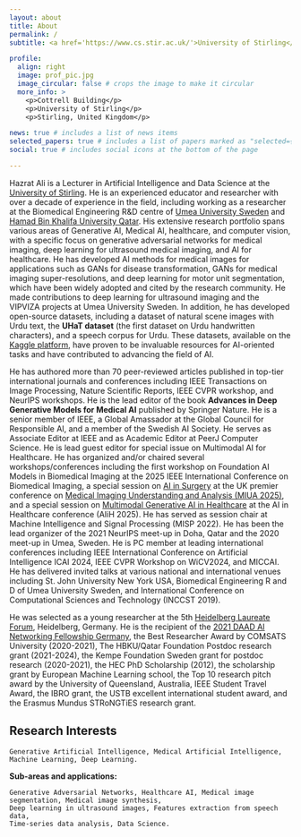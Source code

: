 ```yaml
---
layout: about
title: About
permalink: /
subtitle: <a href='https://www.cs.stir.ac.uk/'>University of Stirling</a>, Scotland, United Kingdom.

profile:
  align: right
  image: prof_pic.jpg
  image_circular: false # crops the image to make it circular
  more_info: >
    <p>Cottrell Building</p>
    <p>University of Stirling</p>
    <p>Stirling, United Kingdom</p>

news: true # includes a list of news items
selected_papers: true # includes a list of papers marked as "selected={true}"
social: true # includes social icons at the bottom of the page

---
```


Hazrat Ali is a Lecturer in Artificial Intelligence and Data Science at the [University of Stirling](https://www.cs.stir.ac.uk/). He is an experienced educator and researcher with over a decade of experience in the field, including working as a researcher at the Biomedical Engineering R&D centre of [Umea University Sweden](https://www.umu.se/en/) and [Hamad Bin Khalifa University Qatar](https://www.hbku.edu.qa/en). His extensive research portfolio spans various areas of Generative AI, Medical AI, healthcare, and computer vision, with a specific focus on generative adversarial networks for medical imaging, deep learning for ultrasound medical imaging, and AI for healthcare. He has developed AI methods for medical images for applications such as GANs for disease transformation, GANs for medical imaging super-resolutions, and deep learning for motor unit segmentation, which have been widely adopted and cited by the research community. He made contributions to deep learning for ultrasound imaging and the VIPVIZA projects at Umea University Sweden. In addition, he has developed open-source datasets, including a dataset of natural scene images with Urdu text, the **UHaT dataset** (the first dataset on Urdu handwritten characters), and a speech corpus for Urdu. These datasets, available on the [Kaggle platform](https://www.kaggle.com/hazrat/datasets), have proven to be invaluable resources for AI-oriented tasks and have contributed to advancing the field of AI. 

He has authored more than 70 peer-reviewed articles published in top-tier international journals and conferences including IEEE Transactions on Image Processing, Nature Scientific Reports, IEEE CVPR workshop, and NeurIPS workshops. He is the lead editor of the book **Advances in Deep Generative Models for Medical AI** published by Springer Nature. He is a senior member of IEEE, a Global Amassador at the Global Council for Responsible AI, and a member of the Swedish AI Society. He serves as Associate Editor at IEEE and as Academic Editor at PeerJ Computer Science. He is lead guest editor for special issue on Multimodal AI for Healthcare. He has organized and/or chaired several workshops/conferences including the first workshop on Foundation AI Models in Biomedical Imaging at the 2025 IEEE International Conference on Biomedical Imaging, a special session on [AI in Surgery](https://hazratali.github.io/aisur/) at the UK premier conference on [Medical Imaging Understanding and Analysis (MIUA 2025)](https://conferences.leeds.ac.uk/miua/), and a special session on [Multimodal Generative AI in Healthcare](https://aiih.cc/mmgenaihealth/) at the AI in Healthcare conference (AIiH 2025). He has served as session chair at Machine Intelligence and Signal Processing (MISP 2022). He has been the lead organizer of the 2021 NeurIPS meet-up in Doha, Qatar and the 2020 meet-up in Umea, Sweden. He is PC member at leading international conferences including IEEE International Conference on Artificial Intelligence ICAI 2024, IEEE CVPR Workshop on WiCV2024, and MICCAI. He has delivered invited talks at various national and international venues including St. John University New York USA, Biomedical Engineering R and D of Umea University Sweden, and International Conference on Computational Sciences and Technology (INCCST 2019). 

He was selected as a young researcher at the 5th [Heidelberg Laureate Forum](https://www.heidelberg-laureate-forum.org/), Heidelberg, Germany. He is the recipient of the [2021 DAAD AI Networking Fellowship Germany](https://www.daad.de/en/the-daad/postdocnet/fellows/fellows/), the Best Researcher Award by COMSATS University (2020-2021), The HBKU/Qatar Foundation Postdoc research grant (2021-2024), the Kempe Foundation Sweden grant for postdoc research (2020-2021), the HEC PhD Scholarship (2012), the scholarship grant by European Machine Learning school, the Top 10 research pitch award by the University of Queensland, Australia, IEEE Student Travel Award, the IBRO grant, the USTB excellent international student award, and the Erasmus Mundus STRoNGTiES research grant.

## Research Interests
```
Generative Artificial Intelligence, Medical Artificial Intelligence, Machine Learning, Deep Learning. 
```
**Sub-areas and applications:**
```
Generative Adversarial Networks, Healthcare AI, Medical image segmentation, Medical image synthesis, 
Deep learning in ultrasound images, Features extraction from speech data, 
Time-series data analysis, Data Science.
```


<!-- Write your biography here. Tell the world about yourself. Link to your favorite [subreddit](http://reddit.com). You can put a picture in, too. The code is already in, just name your picture `prof_pic.jpg` and put it in the `img/` folder.

Put your address / P.O. box / other info right below your picture. You can also disable any of these elements by editing `profile` property of the YAML header of your `_pages/about.md`. Edit `_bibliography/papers.bib` and Jekyll will render your [publications page](/al-folio/publications/) automatically.

Link to your social media connections, too. This theme is set up to use [Font Awesome icons](https://fontawesome.com/) and [Academicons](https://jpswalsh.github.io/academicons/), like the ones below. Add your Facebook, Twitter, LinkedIn, Google Scholar, or just disable all of them. -->
